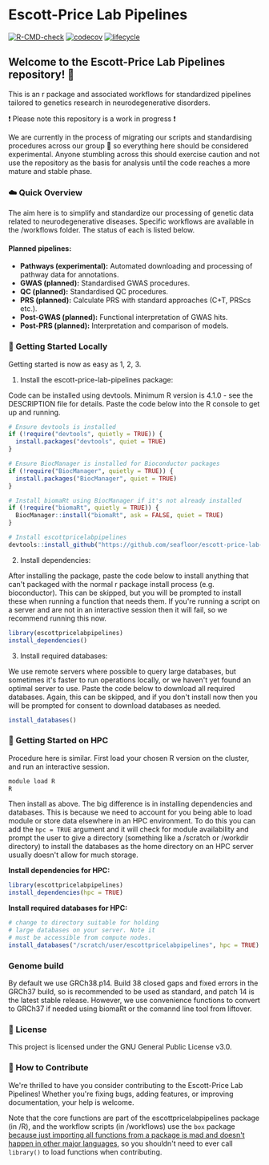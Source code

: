 # Escott-Price Lab Pipelines

[![R-CMD-check](https://github.com/seafloor/escott-price-lab-pipelines/actions/workflows/R-CMD-check.yaml/badge.svg)](https://github.com/seafloor/escott-price-lab-pipelines/actions/workflows/R-CMD-check.yaml)
[![codecov](https://codecov.io/gh/seafloor/escott-price-lab-pipelines/graph/badge.svg?token=IE0NJEL213)](https://codecov.io/gh/seafloor/escott-price-lab-pipelines)
[![lifecycle](https://lifecycle.r-lib.org/articles/figures/lifecycle-experimental.svg)](https://lifecycle.r-lib.org/articles/stages.html#experimental)

## Welcome to the Escott-Price Lab Pipelines repository! :wave: 

This is an r package and associated workflows for standardized pipelines tailored to genetics research in neurodegenerative disorders.

:exclamation: Please note this repository is a work in progress :exclamation: 

We are currently in the process of migrating our scripts and standardising procedures across our group :raised_hands: so everything here should be considered experimental. Anyone stumbling across this should exercise caution and not use the repository as the basis for analysis until the code reaches a more mature and stable phase.

### :cloud: Quick Overview

The aim here is to simplify and standardize our processing of genetic data related to neurodegenerative diseases. Specific workflows are available in the /workflows folder. The status of each is listed below.

#### Planned pipelines:

- **Pathways (experimental):**  Automated downloading and processing of pathway data for annotations.
- **GWAS (planned):** Standardised GWAS procedures. 
- **QC (planned):** Standardised QC procedures. 
- **PRS (planned):** Calculate PRS with standard approaches (C+T, PRScs etc.).
- **Post-GWAS (planned):** Functional interpretation of GWAS hits.
- **Post-PRS (planned):** Interpretation and comparison of models.

### :seedling: Getting Started Locally

Getting started is now as easy as 1, 2, 3.

1. Install the escott-price-lab-pipelines package:

Code can be installed using devtools. Minimum R version is 4.1.0 - see the DESCRIPTION file for details. Paste the code below into the R console to get up and running.

```r
# Ensure devtools is installed
if (!require("devtools", quietly = TRUE)) {
  install.packages("devtools", quiet = TRUE)
}

# Ensure BiocManager is installed for Bioconductor packages
if (!require("BiocManager", quietly = TRUE)) {
  install.packages("BiocManager", quiet = TRUE)
}

# Install biomaRt using BiocManager if it's not already installed
if (!require("biomaRt", quietly = TRUE)) {
  BiocManager::install("biomaRt", ask = FALSE, quiet = TRUE)
}

# Install escottpricelabpipelines
devtools::install_github("https://github.com/seafloor/escott-price-lab-pipelines", upgrade = "never", quiet = TRUE)
```

2. Install dependencies:

After installing the package, paste the code below to install anything that can't packaged with the normal r package install process (e.g. bioconductor). This can be skipped, but you will be prompted to install these when running a function that needs them. If you're running a script on a server and are not in an interactive session then it will fail, so we recommend running this now.

```r
library(escottpricelabpipelines)
install_dependencies()
```

3. Install required databases:

We use remote servers where possible to query large databases, but sometimes it's faster to run operations locally, or we haven't yet found an optimal server to use. Paste the code below to download all required databases. Again, this can be skipped, and if you don't install now then you will be prompted for consent to download databases as needed. 

```r
install_databases()
```

### :seedling: Getting Started on HPC

Procedure here is similar. First load your chosen R version on the cluster, and run an interactive session.

```r
module load R
R
```

Then install as above. The big difference is in installing dependencies and databases. This is because we need to account for you being able to load module or store data elsewhere in an HPC environment. To do this you can add the `hpc = TRUE` argument and it will check for module availability and prompt the user to give a directory (something like a /scratch or /workdir directory) to install the databases as the home directory on an HPC server usually doesn't allow for much storage.

**Install dependencies for HPC:**

```r
library(escottpricelabpipelines)
install_dependencies(hpc = TRUE)
```

**Install required databases for HPC:**

```r
# change to directory suitable for holding
# large databases on your server. Note it 
# must be accessible from compute nodes.
install_databases("/scratch/user/escottpricelabpipelines", hpc = TRUE)
```

### Genome build

By default we use GRCh38.p14. Build 38 closed gaps and fixed errors in the GRCh37 build, so is recommended to be used as standard, and patch 14 is the latest stable release. However, we use convenience functions to convert to GRCh37 if needed using biomaRt or the comannd line tool from liftover.

### :page_facing_up: License

This project is licensed under the GNU General Public License v3.0.

### :green_heart: How to Contribute

We're thrilled to have you consider contributing to the Escott-Price Lab Pipelines! Whether you're fixing bugs, adding features, or improving documentation, your help is welcome.

Note that the core functions are part of the escottpricelabpipelines package (in /R), and the workflow scripts (in /workflows) use the `box` package [because just importing all functions from a package is mad and doesn't happen in other major languages](https://github.com/klmr/box?tab=readme-ov-file#why-box), so you shouldn't need to ever call `library()` to load functions when contributing.
